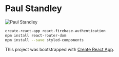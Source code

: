 # Paul Standley

![Paul Standley](http://res.cloudinary.com/pieol2/image/upload/v1516543296/profile-small.png)

```BASH
create-react-app react-firebase-authentication
npm install react-router-dom
npm install --save styled-components
```

This project was bootstrapped with [Create React App](https://github.com/facebook/create-react-app).
